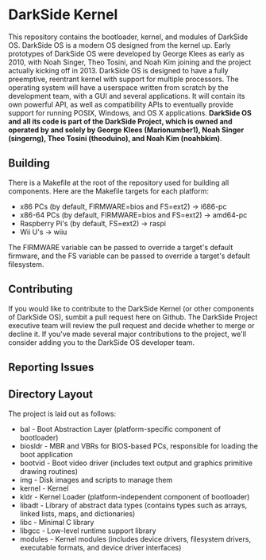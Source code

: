 DarkSide Kernel
===============
This repository contains the bootloader, kernel, and modules of DarkSide OS. DarkSide OS is a modern OS designed from the kernel up. Early prototypes of DarkSide OS were developed by George Klees as early as 2010, with Noah Singer, Theo Tosini, and Noah Kim joining and the project actually kicking off in 2013. DarkSide OS is designed to have a fully preemptive, reentrant kernel with support for multiple processors. The operating system will have a userspace written from scratch by the development team, with a GUI and several applications. It will contain its own powerful API, as well as compatibility APIs to eventually provide support for running POSIX, Windows, and OS X applications.  **DarkSide OS and all its code is part of the DarkSide Project, which is owned and operated by and solely by George Klees (Marionumber1), Noah Singer (singerng), Theo Tosini (theoduino), and Noah Kim (noahbkim)**.

Building
--------
There is a Makefile at the root of the repository used for building all components. Here are the Makefile targets for each platform:
* x86 PCs (by default, FIRMWARE=bios and FS=ext2) -> i686-pc
* x86-64 PCs (by default, FIRMWARE=bios and FS=ext2) -> amd64-pc
* Raspberry Pi's (by default, FS=ext2) -> raspi
* Wii U's -> wiiu

The FIRMWARE variable can be passed to override a target's default firmware, and the FS variable can be passed to override a target's default filesystem.

Contributing
------------
If you would like to contribute to the DarkSide Kernel (or other components of DarkSide OS), sumbit a pull request here on Github.  The DarkSide Project executive team  will review the pull request and decide whether to merge or decline it. If you've made several major contributions to the project, we'll consider adding you to the DarkSide OS developer team.

Reporting Issues
----------------

Directory Layout
----------------
The project is laid out as follows:
* bal - Boot Abstraction Layer (platform-specific component of bootloader)
* biosldr - MBR and VBRs for BIOS-based PCs, responsible for loading the boot application
* bootvid - Boot video driver (includes text output and graphics primitive drawing routines)
* img - Disk images and scripts to manage them
* kernel - Kernel
* kldr - Kernel Loader (platform-independent component of bootloader)
* libadt - Library of abstract data types (contains types such as arrays, linked lists, maps, and dictionaries)
* libc - Minimal C library
* libgcc - Low-level runtime support library
* modules - Kernel modules (includes device drivers, filesystem drivers, executable formats, and device driver interfaces)

